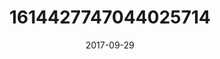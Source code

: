 ---
title: "1614427747044025714"
image: "2017-09-29 18.46.46 1614427747044025714_46248401"
date: "2017-09-29"
type: "photo"
---